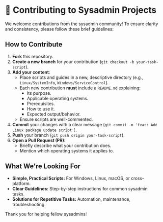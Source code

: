 # 🤝 Contributing to Sysadmin Projects

We welcome contributions from the sysadmin community! To ensure clarity and consistency, please follow these brief guidelines:

## How to Contribute

1.  **Fork** this repository.
2.  **Create a new branch** for your contribution (`git checkout -b your-task-script`).
3.  **Add your content**:
    *   Place scripts and guides in a new, descriptive directory (e.g., `Linux/SystemInfo`, `Windows/ServiceControl`).
    *   Each new contribution **must** include a `README.md` explaining:
        *   Its purpose.
        *   Applicable operating systems.
        *   Prerequisites.
        *   How to use it.
        *   Expected output/behavior.
    *   Ensure scripts are well-commented.
4.  **Commit** your changes with a clear message (`git commit -m 'feat: Add Linux package update script'`).
5.  **Push** your branch (`git push origin your-task-script`).
6.  **Open a Pull Request (PR)**:
    *   Briefly describe what your contribution does.
    *   Mention which operating systems it applies to.

## What We're Looking For

*   **Simple, Practical Scripts:** For Windows, Linux, macOS, or cross-platform.
*   **Clear Guidelines:** Step-by-step instructions for common sysadmin tasks.
*   **Solutions for Repetitive Tasks:** Automation, maintenance, troubleshooting.


Thank you for helping fellow sysadmins!
